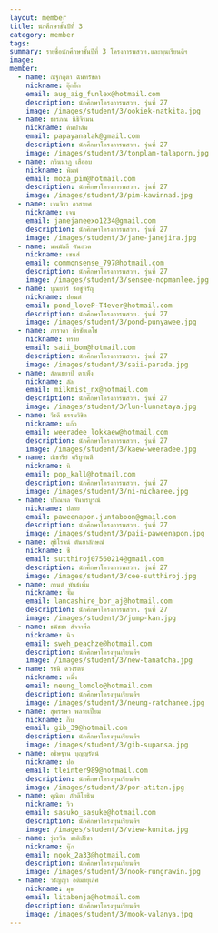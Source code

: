 ```yaml
---
layout: member
title: นักศึกษาชั้นปีที่ 3
category: member
tags:
summary: รายชื่อนักศึกษาชั้นปีที่ 3 โครงการพสวท.และทุนเรียนดีฯ
image:
member:
  - name: ณัฐกฤตา ฉันทรัชดา
    nickname: อุ๊กอิ๊ก
    email: aug_aig_funlex@hotmail.com
    description: นักศึกษาโครงการพสวท. รุ่นที่ 27
    image: /images/student/3/ookiek-natkita.jpg
  - name: ธารภณ นิธิจิรมน
    nickname: ต้นปาล์ม
    email: papayanalak@gmail.com
    description: นักศึกษาโครงการพสวท. รุ่นที่ 27
    image: /images/student/3/tonplam-talaporn.jpg
  - name: กวินนาฏ เสืออบ
    nickname: พิมพ์
    email: moza_pim@hotmail.com
    description: นักศึกษาโครงการพสวท. รุ่นที่ 27
    image: /images/student/3/pim-kawinnad.jpg
  - name: เจนจิรา อาสายศ
    nickname: เจน
    email: janejaneexo1234@gmail.com
    description: นักศึกษาโครงการพสวท. รุ่นที่ 27
    image: /images/student/3/jane-janejira.jpg
  - name: นพมัลลี ตันฮวด
    nickname: เซนส์
    email: commonsense_797@hotmail.com
    description: นักศึกษาโครงการพสวท. รุ่นที่ 27
    image: /images/student/3/sensee-nopmanlee.jpg
  - name: บุณยวีร์ ช่อชูหิรัญ
    nickname: ปอนด์
    email: pond_loveP-T4ever@hotmail.com
    description: นักศึกษาโครงการพสวท. รุ่นที่ 27
    image: /images/student/3/pond-punyawee.jpg
  - name: ภาราดา พีรชัยเดโช
    nickname: ทราย
    email: saii_bom@hotmail.com
    description: นักศึกษาโครงการพสวท. รุ่นที่ 27
    image: /images/student/3/saii-parada.jpg
  - name: ลัลนธยาป์ ตาเพ็ง
    nickname: ลัล
    email: milkmist_nx@hotmail.com
    description: นักศึกษาโครงการพสวท. รุ่นที่ 27
    image: /images/student/3/lun-lunnataya.jpg
  - name: วีรดี ธรรมวิชิต
    nickname: แก้ว
    email: weeradee_lokkaew@hotmail.com
    description: นักศึกษาโครงการพสวท. รุ่นที่ 27
    image: /images/student/3/kaew-weeradee.jpg
  - name: ณิชารีย์ ศรีบูจันดี
    nickname: นิ
    email: pop_kall@hotmail.com
    description: นักศึกษาโครงการพสวท. รุ่นที่ 27
    image: /images/student/3/ni-nicharee.jpg
  - name: ปวีณพล จันทรบูรณ์
    nickname: ปลาย
    email: paweenapon.juntaboon@gmail.com
    description: นักศึกษาโครงการพสวท. รุ่นที่ 27
    image: /images/student/3/paii-paweenapon.jpg
  - name: สุธิโรจน์ ตันยาลักษณ์
    nickname: ซี
    email: sutthiroj07560214@gmail.com
    description: นักศึกษาโครงการพสวท. รุ่นที่ 27
    image: /images/student/3/cee-sutthiroj.jpg
  - name: กานต์ พันธ์เพิ่ม
    nickname: จั๊ม
    email: lancashire_bbr_aj@hotmail.com
    description: นักศึกษาโครงการพสวท. รุ่นที่ 27
    image: /images/student/3/jump-kan.jpg
  - name: ธนัชชา สัจจาศีล
    nickname: นิว
    email: sweh_peachze@hotmail.com
    description: นักศึกษาโครงทุนเรียนดีฯ
    image: /images/student/3/new-tanatcha.jpg
  - name: รัชนี ดวงรัตน์
    nickname: หนึ่ง
    email: neung_lomolo@hotmail.com
    description: นักศึกษาโครงทุนเรียนดีฯ
    image: /images/student/3/neung-ratchanee.jpg
  - name: สุพรรษา พลายเปี่ยม
    nickname: กิ๊บ
    email: gib_39@hotmail.com
    description: นักศึกษาโครงทุนเรียนดีฯ
    image: /images/student/3/gib-supansa.jpg
  - name: อธิษฐาน บุญญรัตน์
    nickname: ปอ
    email: tleinter989@hotmail.com
    description: นักศึกษาโครงทุนเรียนดีฯ
    image: /images/student/3/por-atitan.jpg
  - name: คุณิตา ภักดีโยธิน
    nickname: วิว
    email: sasuko_sasuke@hotmail.com
    description: นักศึกษาโครงทุนเรียนดีฯ
    image: /images/student/3/view-kunita.jpg
  - name: รุ่งรวิน ชาติปรีชา
    nickname: นุ๊ก
    email: nook_2a33@hotmail.com
    description: นักศึกษาโครงทุนเรียนดีฯ
    image: /images/student/3/nook-rungrawin.jpg
  - name: วรัญญา อติมายุเลิศ
    nickname: มุข
    email: litabenja@hotmail.com
    description: นักศึกษาโครงทุนเรียนดีฯ
    image: /images/student/3/mook-valanya.jpg
---
```


